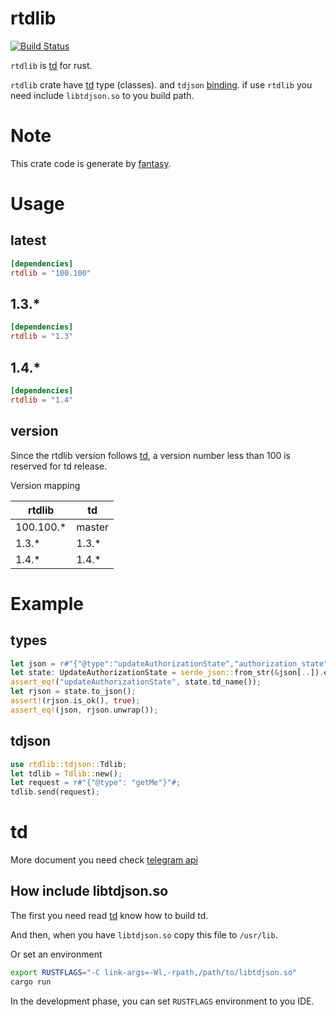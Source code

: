 rtdlib
===

[![Build Status](https://api.travis-ci.org/fewensa/rtdlib.svg)](https://travis-ci.org/fewensa/rtdlib/)


`rtdlib` is [td](https://github.com/tdlib/td) for rust.

`rtdlib` crate have [td](https://github.com/tdlib/td) type (classes). and `tdjson` [binding](./src/tdjson.rs). if use `rtdlib` you need include `libtdjson.so` to you build path.


# Note

This crate code is generate by [fantasy](https://github.com/fewensa/fantasy).


# Usage

## latest

```toml
[dependencies]
rtdlib = "100.100"
```

## 1.3.*

```toml
[dependencies]
rtdlib = "1.3"
```

## 1.4.*

```toml
[dependencies]
rtdlib = "1.4"
```

## version

Since the rtdlib version follows [td](https://github.com/tdlib/td), a version number less than 100 is reserved for td release.

Version mapping

| rtdlib    | td      |
|-----------|---------|
| 100.100.* | master  |
| 1.3.*     | 1.3.*   |
| 1.4.*     | 1.4.*   |


# Example

## types

```rust
let json = r#"{"@type":"updateAuthorizationState","authorization_state":{"@type":"authorizationStateWaitTdlibParameters"}}"#;
let state: UpdateAuthorizationState = serde_json::from_str(&json[..]).expect("Json fail");
assert_eq!("updateAuthorizationState", state.td_name());
let rjson = state.to_json();
assert!(rjson.is_ok(), true);
assert_eq!(json, rjson.unwrap());
```

## tdjson

```rust
use rtdlib::tdjson::Tdlib;
let tdlib = Tdlib::new();
let request = r#"{"@type": "getMe"}"#;
tdlib.send(request);
```


# td

More document you need check [telegram api](https://core.telegram.org/api)

## How include libtdjson.so

The first you need read [td](https://github.com/tdlib/td#building) know how to build td.

And then, when you have `libtdjson.so` copy this file to `/usr/lib`.

Or set an environment

```bash
export RUSTFLAGS="-C link-args=-Wl,-rpath,/path/to/libtdjson.so"
cargo run
```

In the development phase, you can set `RUSTFLAGS` environment to you IDE.


